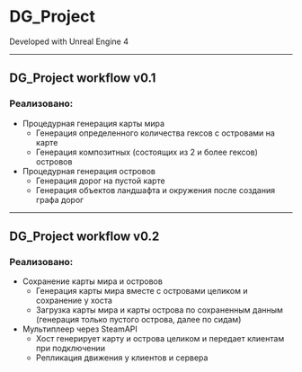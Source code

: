 # DG_Project

Developed with Unreal Engine 4

***
## DG_Project workflow v0.1
### Реализовано:
* Процедурная генерация карты мира
    * Генерация определенного количества гексов с островами на карте
    * Генерация композитных (состоящих из 2 и более гексов) островов
* Процедурная генерация островов
    * Генерация дорог на пустой карте
    * Генерация объектов ландшафта и окружения после создания графа дорог


***
## DG_Project workflow v0.2
### Реализовано:
* Сохранение карты мира и островов
    * Генерация карты мира вместе с островами целиком и сохранение у хоста
    * Загрузка карты мира и карты острова по сохраненным данным (генерация только пустого острова, далее по сидам)
* Мультиплеер через SteamAPI
    * Хост генерирует карту и острова целиком и передает клиентам при подключении
    * Репликация движения у клиентов и сервера
